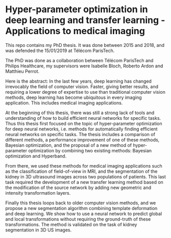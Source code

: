 # Hyper-parameter optimization in deep learning and transfer learning - Applications to medical imaging

This repo contains my PhD thesis. It was done between 2015 and 2018, and was defended the 15/01/2019 at Télécom ParisTech.

The PhD was done as a collaboration between Télécom ParisTech and Philips Healthcare, my supervisors were Isabelle Bloch, Roberto Ardon and Matthieu Perrot.

Here is the abstract:
In the last few years, deep learning has changed irrevocably the field of computer vision. Faster, giving better results, and requiring a lower degree of expertise to use than traditional computer vision methods, deep learning has become ubiquitous in every imaging application. This includes medical imaging applications. 

At the beginning of this thesis, there was still a strong lack of tools and understanding of how to build efficient neural networks for specific tasks. Thus this thesis first focused on the topic of hyper-parameter optimization for deep neural networks, i.e. methods for automatically finding efficient neural networks on specific tasks. The thesis includes a comparison of different methods, a performance improvement of one of these methods, Bayesian optimization, and the proposal of a new method of hyper-parameter optimization by combining two existing methods: Bayesian optimization and Hyperband.

From there, we used these methods for medical imaging applications such as the classification of field-of-view in MRI, and the segmentation of the kidney in 3D ultrasound images across two populations of patients. This last task required the development of a new transfer learning method based on the modification of the source network by adding new geometric and intensity transformation layers.

Finally this thesis loops back to older computer vision methods, and we propose a new segmentation algorithm combining template deformation and deep learning. We show how to use a neural network to predict global and local transformations without requiring the ground-truth of these transformations. The method is validated on the task of kidney segmentation in 3D US images. 
